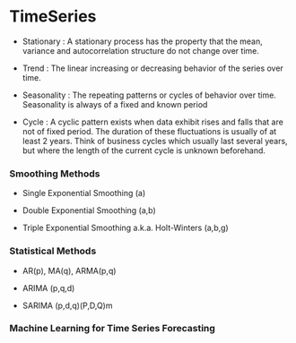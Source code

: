 # TimeSeries

 * Stationary : A stationary process has the property that the mean, variance and autocorrelation structure do not change over time.

 * Trend : The linear increasing or decreasing behavior of the series over time.

 * Seasonality : The repeating patterns or cycles of behavior over time.  Seasonality is always of a fixed and known period

 * Cycle : A cyclic pattern exists when data exhibit rises and falls that are not of fixed period. The duration of these fluctuations is usually of at least 2 years. Think of business cycles which usually last several years, but where the length of the current cycle is unknown beforehand.

### Smoothing Methods

 * Single Exponential Smoothing (a) 

 * Double Exponential Smoothing (a,b)

 * Triple Exponential Smoothing a.k.a. Holt-Winters (a,b,g)

### Statistical Methods

 * AR(p), MA(q), ARMA(p,q)

 * ARIMA (p,q,d)

 * SARIMA (p,d,q)(P,D,Q)m

### Machine Learning for Time Series Forecasting


